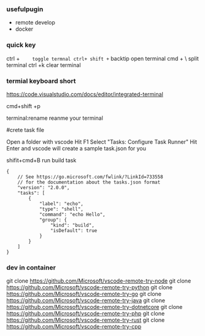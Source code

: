 
### usefulpugin
- remote develop
- docker



### quick key

ctrl + `    toggle termnal
ctrl+ shift +`    backtip  open terminal
cmd + \  split terminal
ctrl +k  clear terminal

### termial keyboard short

https://code.visualstudio.com/docs/editor/integrated-terminal



cmd+shift +p   

terminal:rename    reanme your terminal 


#crete task file 

Open a folder with vscode
Hit F1
Select "Tasks: Configure Task Runner"
Hit Enter and vscode will create a sample task.json for you

shifit+cmd+B  run build task

```
{
    // See https://go.microsoft.com/fwlink/?LinkId=733558
    // for the documentation about the tasks.json format
    "version": "2.0.0",
    "tasks": [
        {
            "label": "echo",
            "type": "shell",
            "command": "echo Hello",
            "group": {
                "kind": "build",
                "isDefault": true
            }
        }
    ]
}
```


### dev  in container

git clone https://github.com/Microsoft/vscode-remote-try-node
git clone https://github.com/Microsoft/vscode-remote-try-python
git clone https://github.com/Microsoft/vscode-remote-try-go
git clone https://github.com/Microsoft/vscode-remote-try-java
git clone https://github.com/Microsoft/vscode-remote-try-dotnetcore
git clone https://github.com/Microsoft/vscode-remote-try-php
git clone https://github.com/Microsoft/vscode-remote-try-rust
git clone https://github.com/Microsoft/vscode-remote-try-cpp

